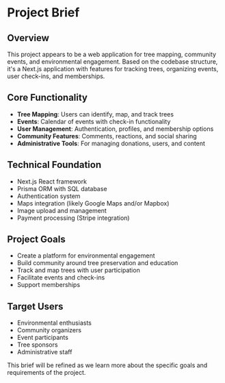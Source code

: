 # Project Brief

## Overview

This project appears to be a web application for tree mapping, community events, and environmental engagement. Based on the codebase structure, it's a Next.js application with features for tracking trees, organizing events, user check-ins, and memberships.

## Core Functionality

- **Tree Mapping**: Users can identify, map, and track trees
- **Events**: Calendar of events with check-in functionality
- **User Management**: Authentication, profiles, and membership options
- **Community Features**: Comments, reactions, and social sharing
- **Administrative Tools**: For managing donations, users, and content

## Technical Foundation

- Next.js React framework
- Prisma ORM with SQL database
- Authentication system
- Maps integration (likely Google Maps and/or Mapbox)
- Image upload and management
- Payment processing (Stripe integration)

## Project Goals

- Create a platform for environmental engagement
- Build community around tree preservation and education
- Track and map trees with user participation
- Facilitate events and check-ins
- Support memberships

## Target Users

- Environmental enthusiasts
- Community organizers
- Event participants
- Tree sponsors
- Administrative staff

This brief will be refined as we learn more about the specific goals and requirements of the project.

